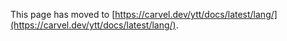 This page has moved to [https://carvel.dev/ytt/docs/latest/lang/](https://carvel.dev/ytt/docs/latest/lang/).
